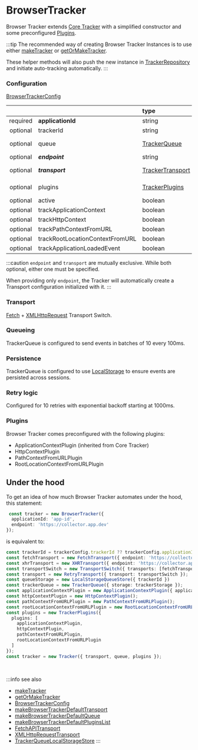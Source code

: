 # BrowserTracker

Browser Tracker extends [Core Tracker](/tracking/browser/api-reference/core/Tracker.md) with a simplified constructor and some preconfigured [Plugins](/tracking/browser/api-reference/core/TrackerPlugins.md).

:::tip
The recommended way of creating Browser Tracker Instances is to use either [makeTracker](/tracking/browser/api-reference/general/makeTracker.md) or [getOrMakeTracker](/tracking/browser/api-reference/general/getOrMakeTracker.md).

These helper methods will also push the new instance in [TrackerRepository](/tracking/browser/api-reference/core/TrackerRepository.md) and initiate auto-tracking automatically.
:::

### Configuration
[BrowserTrackerConfig](/tracking/browser/api-reference/definitions/BrowserTrackerConfig.md)

|          |                                 | type                                                                           | default value                                                                                                                                  |
|:--------:|:--------------------------------|:-------------------------------------------------------------------------------|:-----------------------------------------------------------------------------------------------------------------------------------------------|
| required | **applicationId**               | string                                                                         |                                                                                                                                                |
| optional | trackerId                       | string                                                                         | Same value as `applicationId`                                                                                                                  |
| optional | queue                           | [TrackerQueue](/tracking/browser/api-reference/core/TrackerQueue.md)           | The result of [makeBrowserTrackerDefaultQueue](/tracking/browser/api-reference/common/factories/makeBrowserTrackerDefaultQueue.md)             |
| optional | **_endpoint_**                  | string                                                                         |                                                                                                                                                |
| optional | **_transport_**                 | [TrackerTransport](/tracking/browser/api-reference/core/TrackerTransport.md)   | The result of [makeBrowserTrackerDefaultTransport](/tracking/browser/api-reference/common/factories/makeBrowserTrackerDefaultTransport.md)     |
| optional | plugins                         | [TrackerPlugins](/tracking/browser/api-reference/core/TrackerPlugins.md)       | The result of [makeBrowserTrackerDefaultPluginsList](/tracking/browser/api-reference/common/factories/makeBrowserTrackerDefaultPluginsList.md) |
| optional | active                          | boolean                                                                        | `true`                                                                                                                                         |
| optional | trackApplicationContext         | boolean                                                                        | `true`                                                                                                                                         |
| optional | trackHttpContext                | boolean                                                                        | `true`                                                                                                                                         |
| optional | trackPathContextFromURL         | boolean                                                                        | `true`                                                                                                                                         |
| optional | trackRootLocationContextFromURL | boolean                                                                        | `true`                                                                                                                                         |
| optional | trackApplicationLoadedEvent     | boolean                                                                        | `true`                                                                                                                                         |

:::caution
`endpoint` and `transport` are mutually exclusive. While both optional, either one must be specified.

When providing only `endpoint`, the Tracker will automatically create a Transport configuration initialized with it.
:::
### Transport
[Fetch](/tracking/browser/api-reference/transports/FetchAPITransport.md) + [XMLHttpRequest](/tracking/browser/api-reference/transports/XMLHttpRequestTransport.md) Transport Switch.

### Queueing
TrackerQueue is configured to send events in batches of 10 every 100ms.  

### Persistence
TrackerQueue is configured to use [LocalStorage](/tracking/browser/api-reference/queues/TrackerQueueLocalStorage.md) to ensure events are persisted across sessions.

### Retry logic
Configured for 10 retries with exponential backoff starting at 1000ms.

### Plugins
Browser Tracker comes preconfigured with the following plugins:
- ApplicationContextPlugin (inherited from Core Tracker)
- HttpContextPlugin
- PathContextFromURLPlugin
- RootLocationContextFromURLPlugin

## Under the hood
To get an idea of how much Browser Tracker automates under the hood, this statement:

```typescript
 const tracker = new BrowserTracker({ 
  applicationId: 'app-id', 
  endpoint: 'https://collector.app.dev'
});
``` 

is equivalent to:

```typescript
const trackerId = trackerConfig.trackerId ?? trackerConfig.applicationId;
const fetchTransport = new FetchTransport({ endpoint: 'https://collector.app.dev' });
const xhrTransport = new XHRTransport({ endpoint: 'https://collector.app.dev' });
const transportSwitch = new TransportSwitch({ transports: [fetchTransport, xhrTransport] });
const transport = new RetryTransport({ transport: transportSwitch });
const queueStorage = new LocalStorageQueueStore({ trackerId })
const trackerQueue = new TrackerQueue({ storage: trackerStorage });
const applicationContextPlugin = new ApplicationContextPlugin({ applicationId: 'app-id' });
const httpContextPlugin = new HttpContextPlugin();
const pathContextFromURLPlugin = new PathContextFromURLPlugin();
const rootLocationContextFromURLPlugin = new RootLocationContextFromURLPlugin();
const plugins = new TrackerPlugins({
  plugins: [
    applicationContextPlugin,
    httpContextPlugin,
    pathContextFromURLPlugin,
    rootLocationContextFromURLPlugin
  ]
});
const tracker = new Tracker({ transport, queue, plugins });
```

<br />

:::info see also
- [makeTracker](/tracking/browser/api-reference/general/makeTracker.md)
- [getOrMakeTracker](/tracking/browser/api-reference/general/getOrMakeTracker.md)
- [BrowserTrackerConfig](/tracking/browser/api-reference/definitions/BrowserTrackerConfig.md)
- [makeBrowserTrackerDefaultTransport](/tracking/browser/api-reference/common/factories/makeBrowserTrackerDefaultTransport.md)
- [makeBrowserTrackerDefaultQueue](/tracking/browser/api-reference/common/factories/makeBrowserTrackerDefaultQueue.md)
- [makeBrowserTrackerDefaultPluginsList](/tracking/browser/api-reference/common/factories/makeBrowserTrackerDefaultPluginsList.md)
- [FetchAPITransport](/tracking/browser/api-reference/transports/FetchAPITransport.md)
- [XMLHttpRequestTransport](/tracking/browser/api-reference/transports/XMLHttpRequestTransport.md)
- [TrackerQueueLocalStorageStore](/tracking/browser/api-reference/queues/TrackerQueueLocalStorage.md)
:::

